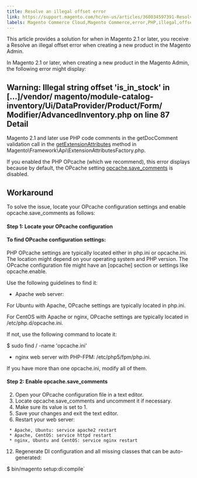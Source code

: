 ```yaml
---
title: Resolve an illegal offset error
link: https://support.magento.com/hc/en-us/articles/360034597391-Resolve-an-illegal-offset-error
labels: Magento Commerce Cloud,Magento Commerce,error,PHP,illegal,offset,OPcache,how to,Apache
---
```


This article provides a solution for when in Magento 2.1 or later, you receive a Resolve an illegal offset error when creating a new product in the Magento Admin.

 In Magento 2.1 or later, when creating a new product in the Magento Admin, the following error might display:

 Warning: Illegal string offset 'is\_in\_stock' in [...]/vendor/ magento/module-catalog-inventory/Ui/DataProvider/Product/Form/ Modifier/AdvancedInventory.php on line 87 Detail
------

 Magento 2.1 and later use PHP code comments in the getDocComment validation call in the [getExtensionAttributes](https://github.com/magento/magento2/blob/2.3/lib/internal/Magento/Framework/Api/ExtensionAttributesFactory.php#L64-L73) method in Magento\Framework\Api\ExtensionAttributesFactory.php.

 If you enabled the PHP OPcache (which we recommend), this error displays because by default, the OPcache setting [opcache.save\_comments](http://php.net/manual/en/opcache.configuration.php#ini.opcache.save_comments) is disabled.

 Workaround
----------

 To solve the issue, locate your OPcache configuration settings and enable opcache.save\_comments as follows:

 #### Step 1: Locate your OPcache configuration

 #### To find OPcache configuration settings:

 PHP OPcache settings are typically located either in php.ini or opcache.ini. The location might depend on your operating system and PHP version. The OPcache configuration file might have an [opcache] section or settings like opcache.enable.

 Use the following guidelines to find it:

 
 *  Apache web server:

 For Ubuntu with Apache, OPcache settings are typically located in php.ini.

 For CentOS with Apache or nginx, OPcache settings are typically located in /etc/php.d/opcache.ini.

 If not, use the following command to locate it:

 $ sudo find / -name 'opcache.ini' 
 *  nginx web server with PHP-FPM: /etc/php5/fpm/php.ini.

 
 
 If you have more than one opcache.ini, modify all of them.

  

 #### Step 2: Enable opcache.save\_comments

 
 2. Open your OPcache configuration file in a text editor.
 4. Locate opcache.save\_comments and uncomment it if necessary.
 6. Make sure its value is set to 1.
 8. Save your changes and exit the text editor.
 10.  Restart your web server:

 
	 * Apache, Ubuntu: service apache2 restart 
	 * Apache, CentOS: service httpd restart 
	 * nginx, Ubuntu and CentOS: service nginx restart 
 12.  Regenerate DI configuration and all missing classes that can be auto-generated:

 $ bin/magento setup:di:compile` 
 
